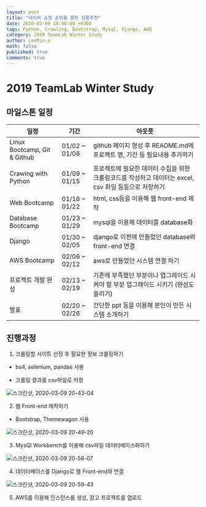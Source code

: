 ```yaml
---
layout: post
title: "네이버 쇼핑 순위를 통한 상품추천"
date: 2020-03-09 18:00:00 +0300
tags: Python, Crawling, Bootstrap, Mysql, Django, AWS
category: 2019 TeamLab Winter Study
author: LeeMin-a
math: false
published: true
comments: true
---
```


# 2019 TeamLab Winter Study

## 마일스톤 일정

|일정|기간|아웃풋|
|----|----|----|
|Linux Bootcamp, Git & Github|01/02 ~ 01/08|github 페이지 형성 후 README.md에 프로젝트 명, 기간 등 필요내용 추가하기|
|Crawing with Python|01/09 ~ 01/15|프로젝트에 필요한 데이터 수집을 위한 크롤링코드를 작성하고 데이터는 excel, csv 파일 등등으로 저장하기|
|Web Bootcamp|01/16 ~ 01/22|html, css등을 이용해 웹 front-end 제작|
|Database Bootcamp|01/23 ~ 01/29|mysql을 이용해 데이터를 database화|
|Django|01/30 ~ 02/05|django로 이전에 만들었던 database와 front-end 연결|
|AWS Bootcamp|02/06 ~ 02/12|aws로 만들었던 시스템 연결 하기|
|프로젝트 개발 완성|02/13 ~ 02/19|기존에 부족했던 부분이나 업그레이드 시켜야 할 부분 업그레이드 시키기 (완성도 올리기)|
|발표|02/20 ~ 02/26|간단한 ppt 등을 이용해 본인이 만든 시스템 소개하기|

## 진행과정

1. 크롤링할 사이트 선정 후 필요한 정보 크롤링하기

  * bs4, selenium, pandas 사용
  
  * 크롤링 결과를 csv파일로 저장
  
  ![스크린샷, 2020-03-09 20-43-04](https://user-images.githubusercontent.com/59161563/76210077-b27d2480-6246-11ea-8f54-b15abe6054ab.png)
  
2. 웹 Front-end 제작하기

  * Bootstrap, Themewagon 사용
  
  ![스크린샷, 2020-03-09 20-49-20](https://user-images.githubusercontent.com/59161563/76210433-7d250680-6247-11ea-9441-4dbcdbc24419.png)

3. MysQl Workbench를 이용해 csv파일 데이터베이스화하기

  ![스크린샷, 2020-03-09 20-56-07](https://user-images.githubusercontent.com/59161563/76210918-6d59f200-6248-11ea-81cd-2b5f4270564e.png)

4. 데이터베이스를 Django로 웹 Front-end와 연결

  ![스크린샷, 2020-03-09 20-59-43](https://user-images.githubusercontent.com/59161563/76211152-ec4f2a80-6248-11ea-8d6e-f59a1df72b1e.png)
  
5. AWS를 이용해 인스턴스를 생성, 장고 프로젝트를 업로드
